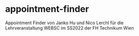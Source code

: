 # appointment-finder
Appointment Finder von Janko Hu und Nico Lerchl für die Lehrveranstaltung WEBSC im SS2022 der FH Technikum Wien
